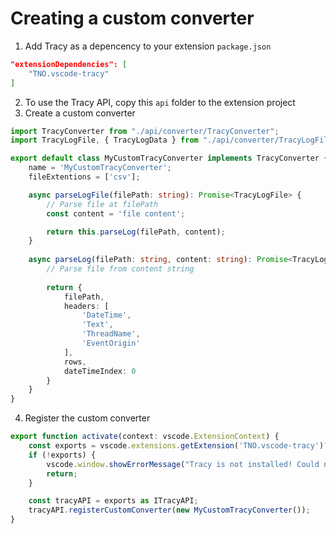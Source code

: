 # Creating a custom converter
1. Add Tracy as a depencency to your extension `package.json`
``` JSON
"extensionDependencies": [
    "TNO.vscode-tracy"
]
```
2. To use the Tracy API, copy this `api` folder to the extension project
3. Create a custom converter
``` Typescript
import TracyConverter from "./api/converter/TracyConverter";
import TracyLogFile, { TracyLogData } from "./api/converter/TracyLogFile";

export default class MyCustomTracyConverter implements TracyConverter {
    name = 'MyCustomTracyConverter';
    fileExtentions = ['csv'];

    async parseLogFile(filePath: string): Promise<TracyLogFile> {
        // Parse file at filePath
        const content = 'file content';

        return this.parseLog(filePath, content);
    }
    
    async parseLog(filePath: string, content: string): Promise<TracyLogFile> {
        // Parse file from content string
        
        return {
            filePath,
            headers: [
                'DateTime',
                'Text',
                'ThreadName',
                'EventOrigin'
            ],
            rows,
            dateTimeIndex: 0
        }
    }
}
```
4. Register the custom converter
``` Typescript
export function activate(context: vscode.ExtensionContext) {
	const exports = vscode.extensions.getExtension('TNO.vscode-tracy')?.exports;
	if (!exports) {
		vscode.window.showErrorMessage("Tracy is not installed! Could not register custom Tracy Converters.");
		return;
	}

	const tracyAPI = exports as ITracyAPI;
	tracyAPI.registerCustomConverter(new MyCustomTracyConverter());
}
```